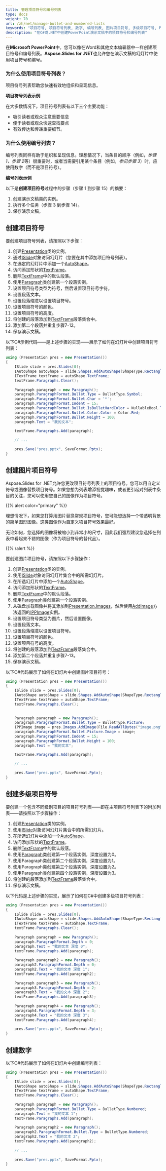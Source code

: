 ```yaml
---
title: 管理项目符号和编号列表
type: docs
weight: 70
url: /zh/net/manage-bullet-and-numbered-lists
keywords: "项目符号, 项目符号列表, 数字, 编号列表, 图片项目符号, 多级项目符号, PowerPoint演示文稿, C#, Csharp, Aspose.Slides for .NET"
description: "在C#或.NET中创建PowerPoint演示文稿中的项目符号和编号列表"
---
```


在**Microsoft PowerPoint**中，您可以像在Word和其他文本编辑器中一样创建项目符号和编号列表。**Aspose.Slides for .NET**也允许您在演示文稿的幻灯片中使用项目符号和编号。

### 为什么使用项目符号列表？

项目符号列表帮助您快速有效地组织和呈现信息。

**项目符号列表示例**

在大多数情况下，项目符号列表有以下三个主要功能：

- 吸引读者或观众注意重要信息
- 便于读者或观众快速查找要点
- 有效传达和传递重要细节。

### 为什么使用编号列表？

编号列表同样有助于组织和呈现信息。理想情况下，当条目的顺序（例如，*步骤 1，步骤 2*等）很重要时，或者当需要引用某个条目（例如，*参见步骤 3*）时，应使用数字（而不是项目符号）。

**编号列表示例**

以下是**创建项目符号**过程中的步骤（步骤 1 到步骤 15）的摘要：

1. 创建演示文稿类的实例。
2. 执行多个任务（步骤 3 到步骤 14）。
3. 保存演示文稿。

## 创建项目符号

要创建项目符号列表，请按照以下步骤：

1. 创建[Presentation](https://reference.aspose.com/slides/net/aspose.slides/presentation)类的实例。
2. 通过[ISlide](https://reference.aspose.com/slides/net/aspose.slides/islide/methods/index)对象访问幻灯片（您要在其中添加项目符号列表）。
3. 在选定的幻灯片中添加一个[AutoShape](https://reference.aspose.com/slides/net/aspose.slides/autoshape)。
4. 访问添加形状的[TextFrame](https://reference.aspose.com/slides/net/aspose.slides/textframe)。
5. 删除[TextFrame]()中的默认段落。
6. 使用[Paragraph](https://reference.aspose.com/slides/net/aspose.slides/paragraph)类创建第一个段落实例。
8. 设置项目符号类型为符号，然后设置项目符号字符。
9. 设置段落文本。
10. 设置段落缩进以设置项目符号。
11. 设置项目符号的颜色。
12. 设置项目符号的高度。
13. 将创建的段落添加到[TextFrame](https://reference.aspose.com/slides/net/aspose.slides/textframe)段落集合中。
14. 添加第二个段落并重复步骤7-12。
15. 保存演示文稿。

以下C#示例代码——是上述步骤的实现——展示了如何在幻灯片中创建项目符号列表：

```c#
using (Presentation pres = new Presentation())
{
    ISlide slide = pres.Slides[0];
    IAutoShape autoShape = slide.Shapes.AddAutoShape(ShapeType.Rectangle, 10, 10, 100, 100);
    ITextFrame textFrame = autoShape.TextFrame;
    textFrame.Paragraphs.Clear();
    
    Paragraph paragraph = new Paragraph();
    paragraph.ParagraphFormat.Bullet.Type = BulletType.Symbol;
    paragraph.ParagraphFormat.Bullet.Char = '*';
    paragraph.ParagraphFormat.Indent = 15;
    paragraph.ParagraphFormat.Bullet.IsBulletHardColor = NullableBool.True;
    paragraph.ParagraphFormat.Bullet.Color.Color = Color.Red;
    paragraph.ParagraphFormat.Bullet.Height = 100;
    paragraph.Text = "我的文本";

    textFrame.Paragraphs.Add(paragraph);
    
    // ...
    
    pres.Save("pres.pptx", SaveFormat.Pptx);
}
```

## 创建图片项目符号

Aspose.Slides for .NET允许您更改项目符号列表上的项目符号。您可以用自定义符号或图像替换项目符号。如果您想为列表增添视觉趣味，或者更引起对列表中条目的关注，您可以使用您自己的图像作为项目符号。

{{% alert color="primary" %}} 

理想情况下，如果您打算用图片替换常规项目符号，您可能想选择一个带透明背景的简单图形图像。这类图像作为自定义项目符号效果最好。

无论如何，您选择的图像将被缩小到非常小的尺寸，因此我们强烈建议您选择在列表中看起来不错的图像（作为项目符号的替代品）。

{{% /alert %}} 

要创建图片项目符号，请按照以下步骤操作：

1. 创建[Presentation](https://reference.aspose.com/slides/net/aspose.slides/presentation)类的实例。
2. 使用[ISlide](https://reference.aspose.com/slides/net/aspose.slides/islide/methods/index)对象访问幻灯片集合中的所需幻灯片。
3. 在所选幻灯片中添加一个[AutoShape](https://reference.aspose.com/slides/net/aspose.slides/autoshape)。
4. 访问添加形状的[TextFrame](https://reference.aspose.com/slides/net/aspose.slides/textframe)。
5. 删除[TextFrame](https://reference.aspose.com/slides/net/aspose.slides/textframe)中的默认段落。
6. 使用[Paragraph](https://reference.aspose.com/slides/net/aspose.slides/paragraph)类创建第一个段落实例。
7. 从磁盘加载图像并将其添加到[Presentation.Images](https://reference.aspose.com/slides/net/aspose.slides/presentation/properties/images)，然后使用[AddImage](https://reference.aspose.com/slides/net/aspose.slides/imagecollection/methods/addimage/index)方法返回的[IPPImage](https://reference.aspose.com/slides/net/aspose.slides/ippimage)实例。
8. 设置项目符号类型为图片，然后设置图像。
9. 设置段落文本。
10. 设置段落缩进以设置项目符号。
11. 设置项目符号的颜色。
12. 设置项目符号的高度。
13. 将创建的段落添加到[TextFrame](https://reference.aspose.com/slides/net/aspose.slides/textframe)段落集合中。
14. 添加第二个段落并重复步骤7-13。
15. 保存演示文稿。

以下C#代码展示了如何在幻灯片中创建图片项目符号：

```c#
using (Presentation pres = new Presentation())
{
    ISlide slide = pres.Slides[0];
    IAutoShape autoShape = slide.Shapes.AddAutoShape(ShapeType.Rectangle, 10, 10, 100, 100);
    ITextFrame textFrame = autoShape.TextFrame;
    textFrame.Paragraphs.Clear();
    
    
    Paragraph paragraph = new Paragraph();
    paragraph.ParagraphFormat.Bullet.Type = BulletType.Picture;
    IPPImage image = pres.Images.AddImage(File.ReadAllBytes("image.png"));
    paragraph.ParagraphFormat.Bullet.Picture.Image = image;
    paragraph.ParagraphFormat.Indent = 15;
    paragraph.ParagraphFormat.Bullet.Height = 100;
    paragraph.Text = "我的文本";

    textFrame.Paragraphs.Add(paragraph);
    
    // ...
    
    pres.Save("pres.pptx", SaveFormat.Pptx);
}
```

## 创建多级项目符号

要创建一个包含不同级别项目的项目符号列表——即在主项目符号列表下的附加列表——请按照以下步骤操作：

1. 创建[Presentation](https://reference.aspose.com/slides/net/aspose.slides/presentation)类的实例。
2. 使用[ISlide](https://reference.aspose.com/slides/net/aspose.slides/islide/methods/index)对象访问幻灯片集合中的所需幻灯片。
3. 在所选幻灯片中添加一个[AutoShape](https://reference.aspose.com/slides/net/aspose.slides/autoshape)。
4. 访问添加形状的[TextFrame](https://reference.aspose.com/slides/net/aspose.slides/textframe)。
5. 删除[TextFrame](https://reference.aspose.com/slides/net/aspose.slides/textframe)中的默认段落。
6. 使用[Paragraph](https://reference.aspose.com/slides/net/aspose.slides/paragraph)类创建第一个段落实例，深度设置为0。
7. 使用Paragraph类创建第二个段落实例，深度设置为1。
8. 使用Paragraph类创建第三个段落实例，深度设置为2。
9. 使用Paragraph类创建第四个段落实例，深度设置为3。
10. 将创建的段落添加到[TextFrame](https://reference.aspose.com/slides/net/aspose.slides/textframe)段落集合中。
11. 保存演示文稿。

以下代码是上述步骤的实现，展示了如何在C#中创建多级项目符号列表：

```c#
using (Presentation pres = new Presentation())
{
    ISlide slide = pres.Slides[0];
    IAutoShape autoShape = slide.Shapes.AddAutoShape(ShapeType.Rectangle, 10, 10, 300, 300);
    ITextFrame textFrame = autoShape.TextFrame;
    textFrame.Paragraphs.Clear();
    
    Paragraph paragraph = new Paragraph();
    paragraph.ParagraphFormat.Depth = 0;
    paragraph.Text = "我的文本 深度 0";
    textFrame.Paragraphs.Add(paragraph);
    
    Paragraph paragraph2 = new Paragraph();
    paragraph2.ParagraphFormat.Depth = 0;
    paragraph2.Text = "我的文本 深度 1";
    textFrame.Paragraphs.Add(paragraph2);
    
    Paragraph paragraph3 = new Paragraph();
    paragraph3.ParagraphFormat.Depth = 2;
    paragraph3.Text = "我的文本 深度 2";
    textFrame.Paragraphs.Add(paragraph3);
    
    Paragraph paragraph4 = new Paragraph();
    paragraph4.ParagraphFormat.Depth = 3;
    paragraph4.Text = "我的文本 深度 3";
    textFrame.Paragraphs.Add(paragraph4);
    
    pres.Save("pres.pptx", SaveFormat.Pptx);
}
```

## 创建数字

以下C#代码展示了如何在幻灯片中创建编号列表：

```c#
using (Presentation pres = new Presentation())
{
    ISlide slide = pres.Slides[0];
    IAutoShape autoShape = slide.Shapes.AddAutoShape(ShapeType.Rectangle, 10, 10, 100, 100);
    ITextFrame textFrame = autoShape.TextFrame;
    textFrame.Paragraphs.Clear();
    
    Paragraph paragraph = new Paragraph();
    paragraph.ParagraphFormat.Bullet.Type = BulletType.Numbered;
    paragraph.Text = "我的文本 1";
    textFrame.Paragraphs.Add(paragraph);
    
    Paragraph paragraph2 = new Paragraph();
    paragraph2.ParagraphFormat.Bullet.Type = BulletType.Numbered;
    paragraph2.Text = "我的文本 2";
    textFrame.Paragraphs.Add(paragraph2);
    
    // ...
    
    pres.Save("pres.pptx", SaveFormat.Pptx);
}
```